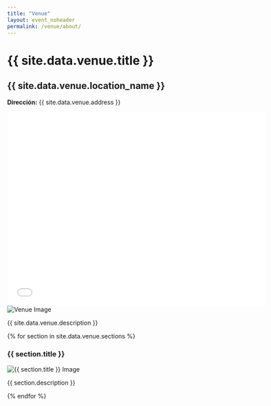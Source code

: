 ```yaml
---
title: "Venue"
layout: event_noheader
permalink: /venue/about/
---
```


<link rel="stylesheet" href="/assets/css/venue.css">

# {{ site.data.venue.title }}

<div class="venue-section">
  <h2>{{ site.data.venue.location_name }}</h2>
  <p><strong>Dirección:</strong> {{ site.data.venue.address }}</p>
  
  <div class="venue-map">
    <iframe src="{{ site.data.venue.map_url }}" width="600" height="450" style="border:0;" allowfullscreen="" loading="lazy" referrerpolicy="no-referrer-when-downgrade"></iframe>
  </div>

  <div class="venue-description">
    <img src="/assets/images/venue/{{ site.data.venue.image }}" alt="Venue Image">
    <p>{{ site.data.venue.description }}</p>
  </div>

  <div class="venue-details">
    {% for section in site.data.venue.sections %}
      <div class="venue-section-card">
        <h3>{{ section.title }}</h3>
        <img src="/assets/images/venue/{{ section.image }}" alt="{{ section.title }} Image">
        <p>{{ section.description }}</p>
      </div>
    {% endfor %}
  </div>
</div>
